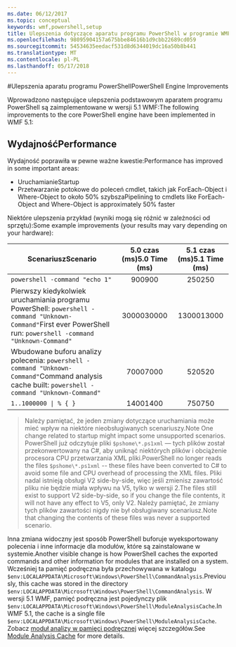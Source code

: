 ```yaml
---
ms.date: 06/12/2017
ms.topic: conceptual
keywords: wmf,powershell,setup
title: Ulepszenia dotyczące aparatu programu PowerShell w programie WMF 5.1
ms.openlocfilehash: 98095904157a675bbe84616b1d9cbb22689cd059
ms.sourcegitcommit: 54534635eedacf531d8d6344019dc16a50b8b441
ms.translationtype: MT
ms.contentlocale: pl-PL
ms.lasthandoff: 05/17/2018
---
```

#<a name="powershell-engine-improvements"></a><span data-ttu-id="96528-103">Ulepszenia aparatu programu PowerShell</span><span class="sxs-lookup"><span data-stu-id="96528-103">PowerShell Engine Improvements</span></span>

<span data-ttu-id="96528-104">Wprowadzono następujące ulepszenia podstawowym aparatem programu PowerShell są zaimplementowane w wersji 5.1 WMF:</span><span class="sxs-lookup"><span data-stu-id="96528-104">The following improvements to the core PowerShell engine have been implemented in WMF 5.1:</span></span>


## <a name="performance"></a><span data-ttu-id="96528-105">Wydajność</span><span class="sxs-lookup"><span data-stu-id="96528-105">Performance</span></span> ##

<span data-ttu-id="96528-106">Wydajność poprawiła w pewne ważne kwestie:</span><span class="sxs-lookup"><span data-stu-id="96528-106">Performance has improved in some important areas:</span></span>

- <span data-ttu-id="96528-107">Uruchamianie</span><span class="sxs-lookup"><span data-stu-id="96528-107">Startup</span></span>
- <span data-ttu-id="96528-108">Przetwarzanie potokowe do poleceń cmdlet, takich jak ForEach-Object i Where-Object to około 50% szybsza</span><span class="sxs-lookup"><span data-stu-id="96528-108">Pipelining to cmdlets like ForEach-Object and Where-Object is approximately 50% faster</span></span>

<span data-ttu-id="96528-109">Niektóre ulepszenia przykład (wyniki mogą się różnić w zależności od sprzętu):</span><span class="sxs-lookup"><span data-stu-id="96528-109">Some example improvements (your results may vary depending on your hardware):</span></span>

| <span data-ttu-id="96528-110">Scenariusz</span><span class="sxs-lookup"><span data-stu-id="96528-110">Scenario</span></span> | <span data-ttu-id="96528-111">5.0 czas (ms)</span><span class="sxs-lookup"><span data-stu-id="96528-111">5.0 Time (ms)</span></span> | <span data-ttu-id="96528-112">5.1 czas (ms)</span><span class="sxs-lookup"><span data-stu-id="96528-112">5.1 Time (ms)</span></span> |
| -------- | :---------------: | :---------------: |
| `powershell -command "echo 1"` | <span data-ttu-id="96528-113">900</span><span class="sxs-lookup"><span data-stu-id="96528-113">900</span></span> | <span data-ttu-id="96528-114">250</span><span class="sxs-lookup"><span data-stu-id="96528-114">250</span></span> |
| <span data-ttu-id="96528-115">Pierwszy kiedykolwiek uruchamiania programu PowerShell: `powershell -command "Unknown-Command"`</span><span class="sxs-lookup"><span data-stu-id="96528-115">First ever PowerShell run: `powershell -command "Unknown-Command"`</span></span> | <span data-ttu-id="96528-116">30000</span><span class="sxs-lookup"><span data-stu-id="96528-116">30000</span></span> | <span data-ttu-id="96528-117">13000</span><span class="sxs-lookup"><span data-stu-id="96528-117">13000</span></span> |
| <span data-ttu-id="96528-118">Wbudowane buforu analizy polecenia: `powershell -command "Unknown-Command"`</span><span class="sxs-lookup"><span data-stu-id="96528-118">Command analysis cache built: `powershell -command "Unknown-Command"`</span></span> | <span data-ttu-id="96528-119">7000</span><span class="sxs-lookup"><span data-stu-id="96528-119">7000</span></span> | <span data-ttu-id="96528-120">520</span><span class="sxs-lookup"><span data-stu-id="96528-120">520</span></span> |
| <code>1..1000000 &#124; % { }</code> | <span data-ttu-id="96528-121">1400</span><span class="sxs-lookup"><span data-stu-id="96528-121">1400</span></span> | <span data-ttu-id="96528-122">750</span><span class="sxs-lookup"><span data-stu-id="96528-122">750</span></span> |

> <span data-ttu-id="96528-123">Należy pamiętać, że jeden zmiany dotyczące uruchamiania może mieć wpływ na niektóre nieobsługiwanych scenariuszy.</span><span class="sxs-lookup"><span data-stu-id="96528-123">Note One change related to startup might impact some unsupported scenarios.</span></span>
> <span data-ttu-id="96528-124">PowerShell już odczytuje pliki `$pshome\*.ps1xml` — tych plików został przekonwertowany na C#, aby uniknąć niektórych plików i obciążenie procesora CPU przetwarzania XML pliki.</span><span class="sxs-lookup"><span data-stu-id="96528-124">PowerShell no longer reads the files `$pshome\*.ps1xml` -- these files have been converted to C# to avoid some file and CPU overhead of processing the XML files.</span></span>
<span data-ttu-id="96528-125">Pliki nadal istnieją obsługi V2 side-by-side, więc jeśli zmienisz zawartość pliku nie będzie miała wpływu na V5, tylko w wersji 2.</span><span class="sxs-lookup"><span data-stu-id="96528-125">The files still exist to support V2 side-by-side, so if you change the file contents, it will not have any effect to V5, only V2.</span></span>
<span data-ttu-id="96528-126">Należy pamiętać, że zmiany tych plików zawartości nigdy nie był obsługiwany scenariusz.</span><span class="sxs-lookup"><span data-stu-id="96528-126">Note that changing the contents of these files was never a supported scenario.</span></span>

<span data-ttu-id="96528-127">Inna zmiana widoczny jest sposób PowerShell buforuje wyeksportowany polecenia i inne informacje dla modułów, które są zainstalowane w systemie.</span><span class="sxs-lookup"><span data-stu-id="96528-127">Another visible change is how PowerShell caches the exported commands and other information for modules that are installed on a system.</span></span>
<span data-ttu-id="96528-128">Wcześniej ta pamięć podręczna była przechowywana w katalogu `$env:LOCALAPPDATA\Microsoft\Windows\PowerShell\CommandAnalysis`.</span><span class="sxs-lookup"><span data-stu-id="96528-128">Previously, this cache was stored in the directory `$env:LOCALAPPDATA\Microsoft\Windows\PowerShell\CommandAnalysis`.</span></span>
<span data-ttu-id="96528-129">W wersji 5.1 WMF, pamięć podręczna jest pojedynczy plik `$env:LOCALAPPDATA\Microsoft\Windows\PowerShell\ModuleAnalysisCache`.</span><span class="sxs-lookup"><span data-stu-id="96528-129">In WMF 5.1, the cache is a single file `$env:LOCALAPPDATA\Microsoft\Windows\PowerShell\ModuleAnalysisCache`.</span></span>
<span data-ttu-id="96528-130">Zobacz [moduł analizy w pamięci podręcznej](scenarios-features.md#module-analysis-cache) więcej szczegółów.</span><span class="sxs-lookup"><span data-stu-id="96528-130">See [Module Analysis Cache](scenarios-features.md#module-analysis-cache) for more details.</span></span>
